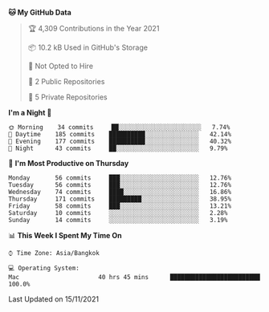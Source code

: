 <!--START_SECTION:waka-->
**🐱 My GitHub Data** 

> 🏆 4,309 Contributions in the Year 2021
 > 
> 📦 10.2 kB Used in GitHub's Storage 
 > 
> 🚫 Not Opted to Hire
 > 
> 📜 2 Public Repositories 
 > 
> 🔑 5 Private Repositories  
 > 
**I'm a Night 🦉** 

```text
🌞 Morning    34 commits     ██░░░░░░░░░░░░░░░░░░░░░░░   7.74% 
🌆 Daytime    185 commits    ██████████░░░░░░░░░░░░░░░   42.14% 
🌃 Evening    177 commits    ██████████░░░░░░░░░░░░░░░   40.32% 
🌙 Night      43 commits     ██░░░░░░░░░░░░░░░░░░░░░░░   9.79%

```
📅 **I'm Most Productive on Thursday** 

```text
Monday       56 commits     ███░░░░░░░░░░░░░░░░░░░░░░   12.76% 
Tuesday      56 commits     ███░░░░░░░░░░░░░░░░░░░░░░   12.76% 
Wednesday    74 commits     ████░░░░░░░░░░░░░░░░░░░░░   16.86% 
Thursday     171 commits    █████████░░░░░░░░░░░░░░░░   38.95% 
Friday       58 commits     ███░░░░░░░░░░░░░░░░░░░░░░   13.21% 
Saturday     10 commits     ░░░░░░░░░░░░░░░░░░░░░░░░░   2.28% 
Sunday       14 commits     ░░░░░░░░░░░░░░░░░░░░░░░░░   3.19%

```


📊 **This Week I Spent My Time On** 

```text
⌚︎ Time Zone: Asia/Bangkok

💻 Operating System: 
Mac                      40 hrs 45 mins      █████████████████████████   100.0%

```


 Last Updated on 15/11/2021
<!--END_SECTION:waka-->
